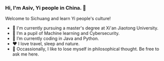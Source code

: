 ### Hi, I'm Asiv, Yi people in China. 👋
Welcome to Sichuang and learn Yi people's culture!
- 🔭 I'm currently pursuing a master's degree at Xi'an Jiaotong University.
- 🌱 I’m a pupil of Machine learning and Cybersecurity.
- 🤔 I’m currently coding in Java and Python.
- ❤️ I love travel, sleep and nature.
- 💬 Occassionally, I like to lose myself in philosophical thought. Be free to ask me here.

